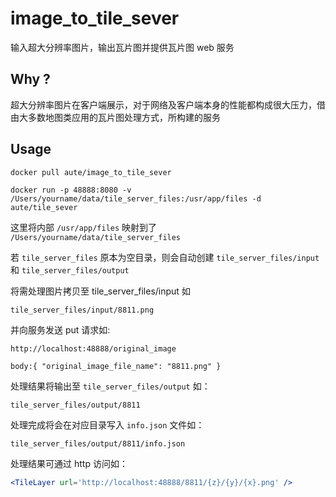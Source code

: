 # image_to_tile_sever

输入超大分辨率图片，输出瓦片图并提供瓦片图 web 服务

## Why ?

超大分辨率图片在客户端展示，对于网络及客户端本身的性能都构成很大压力，借由大多数地图类应用的瓦片图处理方式，所构建的服务 

## Usage

`docker pull aute/image_to_tile_sever`

`docker run -p 48888:8080 -v /Users/yourname/data/tile_server_files:/usr/app/files -d aute/tile_sever`

这里将内部 `/usr/app/files` 映射到了 `/Users/yourname/data/tile_server_files` 

若 `tile_server_files`  原本为空目录，则会自动创建 `tile_server_files/input` 和 `tile_server_files/output`

将需处理图片拷贝至 tile_server_files/input 如

`tile_server_files/input/8811.png`

并向服务发送 put 请求如:

 `http://localhost:48888/original_image`

`body:{
	"original_image_file_name": "8811.png"
}`

处理结果将输出至 `tile_server_files/output` 如：

`tile_server_files/output/8811`

处理完成将会在对应目录写入 `info.json`  文件如：

`tile_server_files/output/8811/info.json`

处理结果可通过 http 访问如：

```jsx
<TileLayer url='http://localhost:48888/8811/{z}/{y}/{x}.png' />
```

